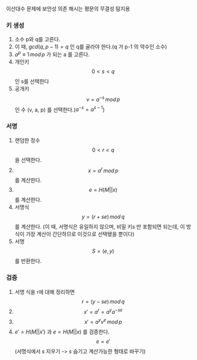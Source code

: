 이산대수 문제에 보안성 의존
해시는 평문의 무결성 탐지용
### 키 생성
1. 소수 p와 q를 고른다.
2. 이 때, $gcd(q, p-1) = q$ 인 q를 골라야 한다.(q 가 p-1 의 약수인 소수)
3. $a^p \equiv 1 \, mod\, p$ 가 되는 a 를 고른다.
4. 개인키 $$0<s<q$$ 인 s를 선택한다
5. 공개키 $$v=a^{-s}\,mod\,p$$ 인 수 (v, a, p) 를 선택한다.($a^{-s} = a^{s-1}$)


### 서명 
1. 랜덤한 정수 $$0<r<q$$ 을 선택한다.
2. $$x = a^r \,mod\,p$$ 를 계산한다.
3. $$e = H(M||x)$$ 를 계산한다.
4. 서명식 $$y=(r+se)\,mod\, q$$ 를 계산한다. (이 때, 서명식은 유일하지 않으며, 비밀 키$s$ 만 포함되면 되는데, 이 방식이 가장 계산이 간단하므로 이것으로 선택됐을 뿐이다)
5. 서명 $$S = (e, y)$$ 를 반환한다.

### 검증
1. 서명 식을 r에 대해 정리하면 $$r= (y-se)\, mod\,q$$
2. $$x' = a^r = a^ya^{-se}$$
3. $$x' = a^yv^e\, mod\, p$$
4. $e' = H(M||x')$ 과 $e = H(M||x)$ 를 검증한다. $$e=e'$$
(서명식에서 $s$ 지우기 -> $s$ 숨기고 계산가능한 형태로 바꾸기)
